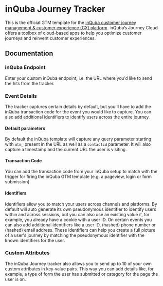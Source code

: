 # inQuba Journey Tracker
This is the official GTM template for the [inQuba customer journey management & customer experience (CX) platform](https://www.inquba.com). inQuba’s Journey Cloud offers a toolbox of cloud-based apps to help you optimize customer journeys and reinvent customer experiences.

## Documentation

### inQuba Endpoint
Enter your custom inQuba endpoint, i.e. the URL where you'd like to send the hits from the tracker.

### Event Details
The tracker captures certain details by default, but you'll have to add the inQuba transaction code for the event you would like to capture. You can also add additional identifiers to identify users across the entire journey. 

#### Default parameters
By default the inQuba template will capture any query parameter starting with `utm_` present in the URL as well as a `contactid` parameter. It will also capture a timestamp and the current URL the user is visiting.

#### Transaction Code
You can add the transaction code from your inQuba setup to match with the trigger for firing the inQuba GTM template (e.g. a pageview, login or form submission)

#### Identifiers
Identifiers allow you to match your users across channels and platforms. By default will auto generate its own pseudonymous identifier to identify users within and across sessions, but you can also use an existing value if, for example, you already have a cookie with a user ID. On certain events you can also add additional identifiers like a user ID, (hashed) phone number or (hashed) email address. These identifiers can help you create a full picture of a user's journey by matching the pseudonymous identifier with the known identifiers for the user.

### Custom Attributes
The inQuba Journey tracker also allows you to send up to 10 of your own custom attributes in key-value pairs. This way you can add details like, for example, a type of form the user has submitted or category for the page the user is on. 